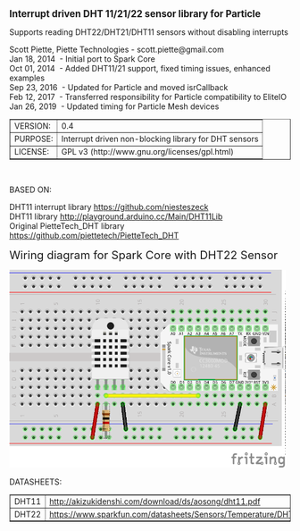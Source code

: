 <html>
  <body>
    <b><big>Interrupt driven DHT 11/21/22 sensor library for Particle</big><br>
    </b>
    <p>
    </p>
    <p>Supports reading DHT22/DHT21/DHT11 sensors without disabling
      interrupts</p>
    <p></p>
    Scott Piette, Piette Technologies - scott.piette@gmail.com<br>
    Jan 18, 2014&nbsp; - Initial port to Spark Core<br>
    Oct 01, 2014&nbsp; - Added DHT11/21 support, fixed timing issues, enhanced examples<br>
    Sep 23, 2016&nbsp; - Updated for Particle and moved isrCallback<br>
    Feb 12, 2017&nbsp; - Transferred responsibility for Particle compatibility to EliteIO<br>
    Jan 26, 2019&nbsp; - Updated timing for Particle Mesh devices<br>
    <p>
    </p>
    <p></p>
    <p>
    </p>
    <table border="1" cellpadding="2" cellspacing="2" width="100%">
      <tbody>
        <tr>
          <td valign="top">VERSION:</td>
          <td valign="top">0.4<br>
          </td>
        </tr>
        <tr>
          <td valign="top">PURPOSE:</td>
          <td valign="top">Interrupt driven non-blocking library for DHT
            sensors</td>
        </tr>
        <tr>
          <td valign="top">LICENSE:</td>
          <td valign="top">GPL v3 (http://www.gnu.org/licenses/gpl.html)</td>
        </tr>
      </tbody>
    </table>
    <br>
    <p>
      BASED ON:</p>
    DHT11 interrupt library <a href="https://github.com/niesteszeck">https://github.com/niesteszeck</a><br>
    DHT11 library <a href="http://playground.arduino.cc/Main/DHT11Lib">http://playground.arduino.cc/Main/DHT11Lib</a><br>
    Original PietteTech_DHT library <a href="https://github.com/piettetech/PietteTech_DHT">https://github.com/piettetech/PietteTech_DHT</a><br>
    <p><p><big><big>Wiring diagram for Spark Core with DHT22 Sensor</big></big><br>
    </p>
    <img alt=""
      src="https://github.com/eliteio/PietteTech_DHT/blob/master/extras/DHT22_Example.png"
      height="354" width="495">
    <p>
      DATASHEETS: </p>
    <table border="1" cellpadding="2" cellspacing="2" width="100%">
      <tbody>
        <tr>
          <td valign="top">DHT11<br>
          </td>
          <td valign="top"><a
              href="http://akizukidenshi.com/download/ds/aosong/dht11.pdf">http://akizukidenshi.com/download/ds/aosong/dht11.pdf</a></td>
        </tr>
        <tr>
          <td valign="top">DHT22<br>
          </td>
          <td valign="top"><a
              href="https://www.sparkfun.com/datasheets/Sensors/Temperature/DHT22.pdf">https://www.sparkfun.com/datasheets/Sensors/Temperature/DHT22.pdf</a></td>
        </tr>
      </tbody>
    </table>
    <br>
    <p></p>
    <br>
    <p>
    </p>
  </body>
</html>
